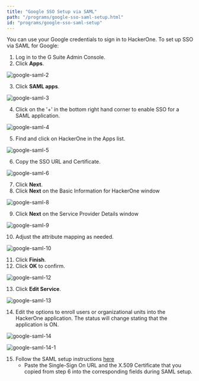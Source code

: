 ```yaml
---
title: "Google SSO Setup via SAML"
path: "/programs/google-sso-saml-setup.html"
id: "programs/google-sso-saml-setup"
---
```


You can use your Google credentials to sign in to HackerOne. To set up SSO via SAML for Google:

1. Log in to the G Suite Admin Console.
2. Click <b>Apps</b>.

![google-saml-2](./images/google-saml-2.png)

3. Click <b>SAML apps</b>.

![google-saml-3](./images/google-saml-3.png)

4. Click on the '+' in the bottom right hand corner to enable SSO for a SAML application.  

![google-saml-4](./images/google-saml-4.png)

5. Find and click on HackerOne in the Apps list.

![google-saml-5](./images/google-saml-5.png)

6. Copy the SSO URL and Certificate.

![google-saml-6](./images/google-saml-6.png)

7. Click <b>Next</b>.
8. Click <b>Next</b> on the Basic Information for HackerOne window

![google-saml-8](./images/google-saml-8.png)

9. Click <b>Next</b> on the Service Provider Details window

![google-saml-9](./images/google-saml-9.png)

10. Adjust the attribute mapping as needed.

![google-saml-10](./images/google-saml-10.png)

11. Click <b>Finish</b>.
12. Click <b>OK</b> to confirm.

![google-saml-12](./images/google-saml-12.png)

13. Click <b>Edit Service</b>.

![google-saml-13](./images/google-saml-13.png)

14. Edit the options to enroll users or organizational units into the HackerOne application. The status will change stating that the application is ON.

![google-saml-14](./images/google-saml-14.png)

![google-saml-14-1](./images/google-saml-14-1.png)

15. Follow the SAML setup instructions [here](https://docs.hackerone.com/programs/single-sign-on-sso-via-saml.html)<br><ul><li>Paste the Single-Sign On URL and the X.509 Certificate that you copied from step 6 into the corresponding fields during SAML setup.
